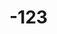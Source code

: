 # -123
<DOCTYPE html>
<html lang= "en">
<head>
 <title>ROADSPIN WORRIORS/<title>
</head>
  <body>
<div class= "container fluids">
<div class = "header">
 <h1>ROADSPIN WORRIORS</h1>
 
 
